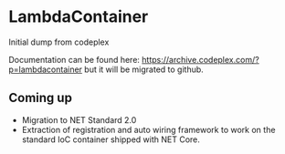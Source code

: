 # LambdaContainer
Initial dump from codeplex

Documentation can be found here: https://archive.codeplex.com/?p=lambdacontainer but it will be migrated to github.

## Coming up
- Migration to NET Standard 2.0
- Extraction of registration and auto wiring framework to work on the standard IoC container shipped with NET Core.
